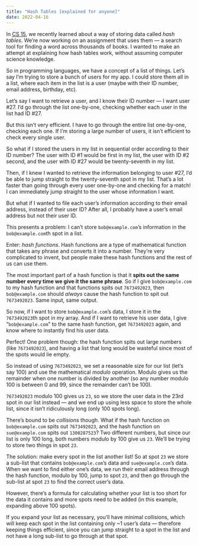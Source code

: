 ```yaml
---
title: "Hash Tables [explained for anyone]"
date: 2022-04-16
---
```


In [CS 15](https://benborgers.com/posts/data-structures), we recently learned about a way of storing data called _hash tables_. We’re now working on an assignment that uses them — a search tool for finding a word across thousands of books. I wanted to make an attempt at explaining how hash tables work, without assuming computer science knowledge.

So in programming languages, we have a concept of a list of things. Let’s say I’m trying to store a bunch of users for my app. I could store them all in a list, where each item in the list is a user (maybe with their ID number, email address, birthday, etc).

Let’s say I want to retrieve a user, and I know their ID number — I want user #27. I’d go through the list one-by-one, checking whether each user in the list had ID #27.

But this isn’t very efficient. I have to go through the entire list one-by-one, checking each one. If I’m storing a large number of users, it isn’t efficient to check every single user.

So what if I stored the users in my list in sequential order according to their ID number? The user with ID #1 would be first in my list, the user with ID #2 second, and the user with ID #27 would be twenty-seventh in my list.

Then, if I knew I wanted to retrieve the information belonging to user #27, I’d be able to jump straight to the twenty-seventh spot in my list. That’s a lot faster than going through every user one-by-one and checking for a match! I can immediately jump straight to the user whose information I want.

But what if I wanted to file each user’s information according to their email address, instead of their user ID? After all, I probably have a user’s email address but not their user ID.

This presents a problem: I can’t store `bob@example.com`’s information in the `bob@example.com`th spot in a list.

Enter: _hash functions_. Hash functions are a type of mathematical function that takes any phrase and converts it into a number. They’re very complicated to invent, but people make these hash functions and the rest of us can use them.

The most important part of a hash function is that it **spits out the same number every time we give it the same phrase**. So if I give `bob@example.com` to my hash function and that functions spits out `7673492023`, then `bob@example.com` should _always_ cause the hash function to spit out `7673492023`. Same input, same output.

So now, if I want to store `bob@example.com`’s data, I store it in the `7673492023`th spot in my array. And if I want to retrieve his user data, I give “`bob@example.com`” to the same hash function, get `7673492023` again, and know where to instantly find his user data.

Perfect! One problem though: the hash function spits out large numbers (like `7673492023`), and having a list that long would be wasteful since most of the spots would lie empty.

So instead of using `7673492023`, we set a reasonable size for our list (let’s say 100) and use the mathematical _modulo_ operation. Modulo gives us the remainder when one number is divided by another (so any number modulo 100 is between 0 and 99, since the remainder can’t be 100).

`7673492023` modulo 100 gives us `23`, so we store the user data in the 23rd spot in our list instead — and we end up using less space to store the whole list, since it isn’t ridiculously long (only 100 spots long).

There’s bound to be _collisions_ though. What if the hash function on `bob@example.com` spits out `7673492023`, and the hash function on `sue@example.com` spits out `1300287523`? Two different numbers, but since our list is only 100 long, both numbers modulo by 100 give us `23`. We’ll be trying to store two things in spot `23`.

The solution: make every spot in the list another list! So at spot `23` we store a sub-list that contains `bob@example.com`’s data and `sue@example.com`’s data. When we want to find either one’s data, we run their email address through the hash function, modulo by 100, jump to spot `23`, and then go through the sub-list at spot `23` to find the correct user’s data.

However, there’s a formula for calculating whether your list is too short for the data it contains and more spots need to be added (in this example, expanding above 100 spots).

If you expand your list as necessary, you’ll have minimal collisions, which will keep each spot in the list containing only ~1 user’s data — therefore keeping things efficient, since you can jump straight to a spot in the list and not have a long sub-list to go through at that spot.
